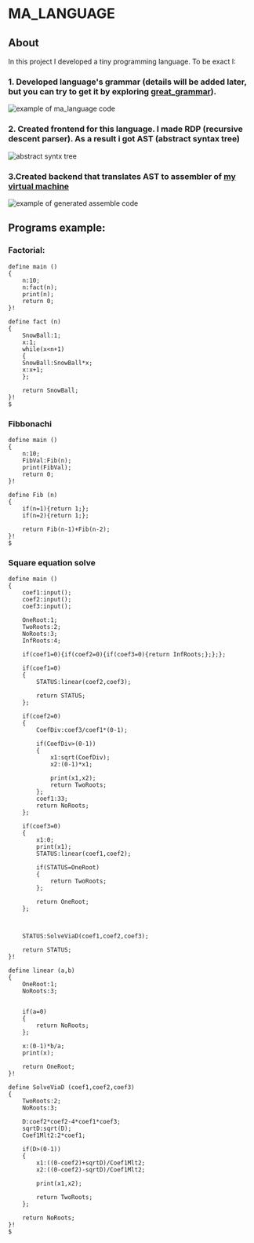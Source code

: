 # MA_LANGUAGE

## About
In this project I developed a tiny programming language.
To be exact I:
### 1. Developed language's grammar (details will be added later, but you can try to get it by exploring [great_grammar](great_grammar.cpp)).

![example of ma_language code](Pictures/exapmle_of_code.PNG)

### 2. Created frontend for this language. I made RDP (recursive descent parser). As a result i got AST (abstract syntax tree)

![abstract syntx tree](Pictures/ast.PNG)

### 3.Created backend that translates AST to assembler of [my virtual machine](https://github.com/matmuher/flip-flop/tree/main/processor)
![example of generated assemble code](Pictures/asm.PNG)

## Programs example:

### Factorial:

```
define main ()
{
	n:10;
	n:fact(n);
	print(n);
	return 0;
}!

define fact (n)
{
	SnowBall:1;
	x:1;
	while(x<n+1)
	{
	SnowBall:SnowBall*x;
	x:x+1;
	};

	return SnowBall;
}!
$
```

### Fibbonachi

```
define main ()
{
	n:10;
	FibVal:Fib(n);
	print(FibVal);
	return 0;
}!

define Fib (n)
{
	if(n=1){return 1;};
	if(n=2){return 1;};

	return Fib(n-1)+Fib(n-2);
}!
$
```

### Square equation solve

```
define main ()
{
	coef1:input();
	coef2:input();
	coef3:input();
	
	OneRoot:1;
	TwoRoots:2;
	NoRoots:3;
	InfRoots:4;

	if(coef1=0){if(coef2=0){if(coef3=0){return InfRoots;};};};

	if(coef1=0)
	{	
		STATUS:linear(coef2,coef3);
		
		return STATUS;
	};

	if(coef2=0)
	{
		CoefDiv:coef3/coef1*(0-1);
		
		if(CoefDiv>(0-1))
		{
			x1:sqrt(CoefDiv);
			x2:(0-1)*x1;
	
			print(x1,x2);
			return TwoRoots;
		};
		coef1:33;
		return NoRoots;
	};

	if(coef3=0)
	{
		x1:0;
		print(x1);
		STATUS:linear(coef1,coef2);
		
		if(STATUS=OneRoot)
		{
			return TwoRoots;
		};

		return OneRoot;
	};

	

	STATUS:SolveViaD(coef1,coef2,coef3);

	return STATUS;	
}!

define linear (a,b)
{
	OneRoot:1;
	NoRoots:3;

	
	if(a=0)
	{
		return NoRoots;
	};
	
	x:(0-1)*b/a;
	print(x);
	
	return OneRoot;
}!

define SolveViaD (coef1,coef2,coef3)
{
	TwoRoots:2;
	NoRoots:3;

	D:coef2*coef2-4*coef1*coef3;
	sqrtD:sqrt(D);
	Coef1Mlt2:2*coef1;
	
	if(D>(0-1))
	{
		x1:((0-coef2)+sqrtD)/Coef1Mlt2;
		x2:((0-coef2)-sqrtD)/Coef1Mlt2;

		print(x1,x2);
	
		return TwoRoots;
	};

	return NoRoots;	
}!
$
```
